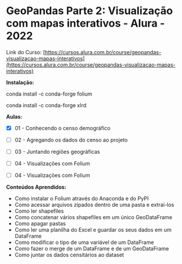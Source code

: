 # GeoPandas Parte 2: Visualização com mapas interativos - Alura - 2022

Link do Curso: [https://cursos.alura.com.br/course/geopandas-visualizacao-mapas-interativos](https://cursos.alura.com.br/course/geopandas-visualizacao-mapas-interativos)

**Instalação:**  

conda install -c conda-forge folium

conda install -c conda-forge xlrd

 
**Aulas:**  
  
- [X] 01 - Conhecendo o censo demográfico
  
- [ ] 02 - Agregando os dados do censo ao projeto
  
- [ ] 03 - Juntando regiões geográficas 
  
- [ ] 04 - Visualizações com Folium
  
- [ ] 04 - Visualizações com Folium

**Conteúdos Aprendidos:**  

- Como instalar o Folium através do Anaconda e do PyPI
- Como acessar arquivos zipados dentro de uma pasta e extraí-los
- Como ler shapefiles
- Como concatenar vários shapefiles em um único GeoDataFrame
- Como apagar pastas
- Como ler uma planilha do Excel e guardar os seus dados em um DataFrame
- Como modificar o tipo de uma variável de um DataFrame
- Como fazer o merge de um DataFrame e de um GeoDataFrame
- Como juntar os dados censitários ao dataset
